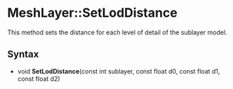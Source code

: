 # MeshLayer::SetLodDistance

This method sets the distance for each level of detail of the sublayer model.

## Syntax

- void **SetLodDistance**(const int sublayer, const float d0, const float d1, const float d2)
